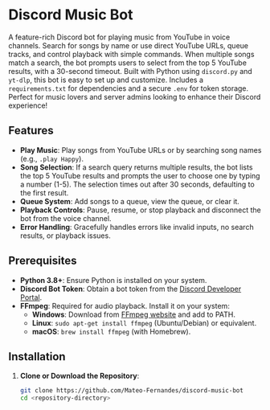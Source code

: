 # Discord Music Bot

A feature-rich Discord bot for playing music from YouTube in voice channels. Search for songs by name or use direct YouTube URLs, queue tracks, and control playback with simple commands. When multiple songs match a search, the bot prompts users to select from the top 5 YouTube results, with a 30-second timeout. Built with Python using `discord.py` and `yt-dlp`, this bot is easy to set up and customize. Includes a `requirements.txt` for dependencies and a secure `.env` for token storage. Perfect for music lovers and server admins looking to enhance their Discord experience!

## Features
- **Play Music**: Play songs from YouTube URLs or by searching song names (e.g., `.play Happy`).
- **Song Selection**: If a search query returns multiple results, the bot lists the top 5 YouTube results and prompts the user to choose one by typing a number (1-5). The selection times out after 30 seconds, defaulting to the first result.
- **Queue System**: Add songs to a queue, view the queue, or clear it.
- **Playback Controls**: Pause, resume, or stop playback and disconnect the bot from the voice channel.
- **Error Handling**: Gracefully handles errors like invalid inputs, no search results, or playback issues.

## Prerequisites
- **Python 3.8+**: Ensure Python is installed on your system.
- **Discord Bot Token**: Obtain a bot token from the [Discord Developer Portal](https://discord.com/developers/applications).
- **FFmpeg**: Required for audio playback. Install it on your system:
  - **Windows**: Download from [FFmpeg website](https://ffmpeg.org/download.html) and add to PATH.
  - **Linux**: `sudo apt-get install ffmpeg` (Ubuntu/Debian) or equivalent.
  - **macOS**: `brew install ffmpeg` (with Homebrew).

## Installation
1. **Clone or Download the Repository**:
   ```bash
   git clone https://github.com/Mateo-Fernandes/discord-music-bot
   cd <repository-directory>


